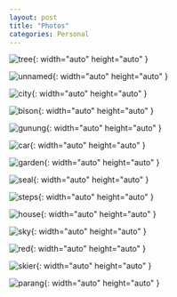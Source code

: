 ```yaml
---
layout: post
title: "Photos"
categories: Personal
---
```



![tree](/assets/tree.jpg){: width="auto" height="auto" }

![unnamed](/assets/unnamed.jpg){: width="auto" height="auto" }

![city](/assets/IMG_2482.jpeg){: width="auto" height="auto" }

![bison](/assets/IMG_2609.jpeg){: width="auto" height="auto" }

![gunung](/assets/IMG_5449.jpeg){: width="auto" height="auto" }

![car](/assets/IMG_2464.jpeg){: width="auto" height="auto" }

![garden](/assets/IMG_3533.jpeg){: width="auto" height="auto" }

![seal](/assets/IMG_3618.jpeg){: width="auto" height="auto" }

![steps](/assets/IMG_5205.jpeg){: width="auto" height="auto" }

![house](/assets/IMG_5637.jpeg){: width="auto" height="auto" }

![sky](/assets/IMG_5729.jpeg){: width="auto" height="auto" }

![red](/assets/IMG_5988.jpeg){: width="auto" height="auto" }

![skier](/assets/IMG_6024.jpeg){: width="auto" height="auto" }

![parang](/assets/IMG_6096.jpeg){: width="auto" height="auto" }


